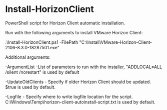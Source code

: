# Install-HorizonClient
PowerShell script for Horizon Client automatic installation.

Run with the following arguments to install VMware Horizon Client:

.\Install-HorizonClient.ps1 -FilePath "C:\Install\VMware-Horizon-Client-2106-8.3.0-18287501.exe"

Additional arguments:

-ArgumentList -List of parameters to run with the installer, "ADDLOCAL=ALL /silent /norestart" is used by default

-UpdateOldClients - Specify if older Horizon Client should be updated. $true is used by default.

-Logfile - Specify where to write logfile location for the script. C:\Windows\Temp\horizon-client-autoinstall-script.txt is used by default.

